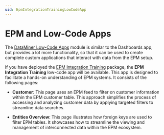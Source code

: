 ```yaml
---
uid: EpmIntegrationTrainingLowCodeApp
---
```


# EPM and Low-Code Apps

The [DataMiner Low-Code Apps](xref:Application_framework) module is similar to the Dashboards app, but provides a lot more functionality, so that it can be used to create complete custom applications that interact with data from the EPM setup.

If you have deployed the [EPM Integration Training](xref:EpmIntegrationTrainingAbout) package, the **EPM Integration Training** low-code app will be available. This app is designed to facilitate a hands-on understanding of EPM systems. It consists of the following pages:

- **Customer**: This page uses an EPM feed to filter on customer information within the EPM customer table. This approach simplifies the process of accessing and analyzing customer data by applying targeted filters to streamline data searches.

- **Entities Overview**: This page illustrates how foreign keys are used to filter EPM tables. It showcases how to streamline the viewing and management of interconnected data within the EPM ecosystem.
